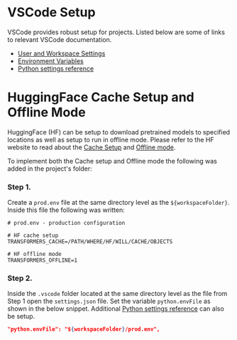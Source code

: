 # VSCode Setup
VSCode provides robust setup for projects. Listed below are some of links to relevant VSCode documentation.
- [User and Workspace Settings](https://code.visualstudio.com/docs/getstarted/settings)
- [Environment Variables](https://code.visualstudio.com/docs/python/environments#_environment-variables)
- [Python settings reference](https://code.visualstudio.com/docs/python/settings-reference)

# HuggingFace Cache Setup and Offline Mode
HuggingFace (HF) can be setup to download pretrained models to specified locations as well as setup to run in offline mode. Please refer to the HF website to read about the [Cache Setup](https://huggingface.co/docs/transformers/installation#cache-setup) and [Offline mode](https://huggingface.co/docs/transformers/installation#offline-mode).

To implement both the Cache setup and Offline mode the following was added in the project's folder:
### Step 1. 

Create a `prod.env` file at the same directory level as the `${workspaceFolder}`. Inside this file the following was written:

```env
# prod.env - production configuration

# HF cache setup
TRANSFORMERS_CACHE=/PATH/WHERE/HF/WILL/CACHE/OBJECTS

# HF offline mode
TRANSFORMERS_OFFLINE=1
```

### Step 2. 

Inside the `.vscode` folder located at the same directory level as the file from Step 1 open the `settings.json` file.  Set the variable `python.envFile` as shown in the below snippet. Additional [Python settings reference](https://code.visualstudio.com/docs/python/settings-reference) can also be setup.

```json
"python.envFile": "${workspaceFolder}/prod.env",
```